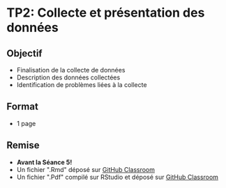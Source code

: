 # TP2: Collecte et présentation des données

## Objectif
- Finalisation de la collecte de données
- Description des données collectées
- Identification de problèmes liées à la collecte

## Format
- 1 page

## Remise
- **Avant la Séance 5!**
- Un fichier ".Rmd" déposé sur [GitHub Classroom](https://classroom.github.com/classrooms)
- Un fichier ".Pdf" compilé sur RStudio et déposé sur [GitHub Classroom](https://classroom.github.com/classrooms)

